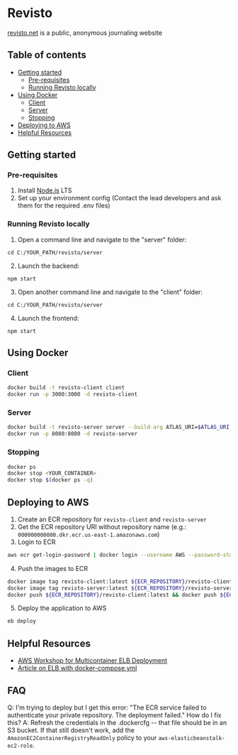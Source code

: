 # Revisto
[revisto.net](https://revisto.net) is a public, anonymous journaling website
## Table of contents
  * [Getting started](#getting-started)
    * [Pre-requisites](#pre-requisites)
    * [Running Revisto locally](#running-revisto-locally)
  * [Using Docker](#using-docker)
    * [Client](#client)
    * [Server](#server)
    * [Stopping](#stopping)
  * [Deploying to AWS](#deploying-to-aws)
  * [Helpful Resources](#helpful-resources)

## Getting started
### Pre-requisites
1. Install [Node.js](https://nodejs.org/en/) LTS
2. Set up your environment config (Contact the lead developers and ask them for the required .env files)

### Running Revisto locally
1. Open a command line and navigate to the "server" folder:

`cd C:/YOUR_PATH/revisto/server`

2. Launch the backend:

`npm start`

3. Open another command line and navigate to the "client" folder:

`cd C:/YOUR_PATH/revisto/server`

4. Launch the frontend:

`npm start`

## Using Docker
### Client
```bash
docker build -t revisto-client client
docker run -p 3000:3000 -d revisto-client
```

### Server
```bash
docker build -t revisto-server server --build-arg ATLAS_URI=$ATLAS_URI --build-arg TOKEN_SECRET=$TOKEN_SECRET
docker run -p 8080:8080 -d revisto-server
```

### Stopping
```bash
docker ps
docker stop <YOUR_CONTAINER>
docker stop $(docker ps -q)
```

## Deploying to AWS
1. Create an ECR repository for `revisto-client` and `revisto-server`
2. Get the ECR repository URI without repository name (e.g.: `000000000000.dkr.ecr.us-east-1.amazonaws.com`)
3. Login to ECR
```bash
aws ecr get-login-password | docker login --username AWS --password-stdin ${ECR_REPOSITORY}
```
4. Push the images to ECR
```bash
docker image tag revisto-client:latest ${ECR_REPOSITORY}/revisto-client:latest
docker image tag revisto-server:latest ${ECR_REPOSITORY}/revisto-server:latest
docker push ${ECR_REPOSITORY}/revisto-client:latest && docker push ${ECR_REPOSITORY}/revisto-server:latest
```

5. Deploy the application to AWS
```bash
eb deploy
```

## Helpful Resources
- [AWS Workshop for Multicontainer ELB Deployment](https://catalog.us-east-1.prod.workshops.aws/workshops/ffb2b90a-c99b-499d-a077-551cbf0dee84/en-US/api-setup-docker/api-db-setup)
- [Article on ELB with docker-compose.yml](https://medium.com/adessoturkey/aws-elastic-beanstalk-with-docker-compose-yml-file-ae5958569b2f)

## FAQ
Q: I'm trying to deploy but I get this error: "The ECR service failed to authenticate your private repository. The deployment failed." How do I fix this?
A: Refresh the credentials in the .dockercfg -- that file should be in an S3 bucket. If that still doesn't work, add the `AmazonEC2ContainerRegistryReadOnly` policy to your `aws-elasticbeanstalk-ec2-role`.